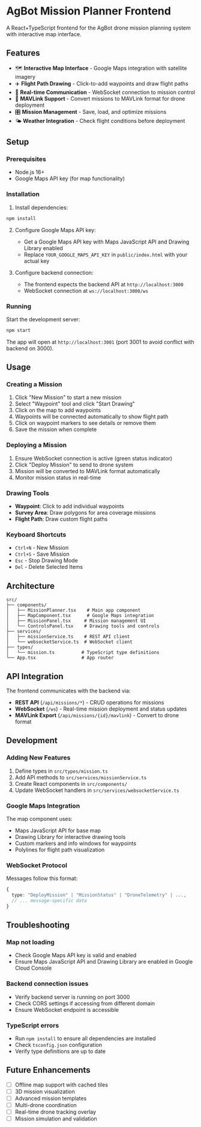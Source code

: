# AgBot Mission Planner Frontend

A React+TypeScript frontend for the AgBot drone mission planning system with interactive map interface.

## Features

- 🗺️ **Interactive Map Interface** - Google Maps integration with satellite imagery
- ✈️ **Flight Path Drawing** - Click-to-add waypoints and draw flight paths
- 📡 **Real-time Communication** - WebSocket connection to mission control
- 🔄 **MAVLink Support** - Convert missions to MAVLink format for drone deployment
- 🎛️ **Mission Management** - Save, load, and optimize missions
- 🌤️ **Weather Integration** - Check flight conditions before deployment

## Setup

### Prerequisites
- Node.js 16+ 
- Google Maps API key (for map functionality)

### Installation

1. Install dependencies:
```bash
npm install
```

2. Configure Google Maps API key:
   - Get a Google Maps API key with Maps JavaScript API and Drawing Library enabled
   - Replace `YOUR_GOOGLE_MAPS_API_KEY` in `public/index.html` with your actual key

3. Configure backend connection:
   - The frontend expects the backend API at `http://localhost:3000`
   - WebSocket connection at `ws://localhost:3000/ws`

### Running

Start the development server:
```bash
npm start
```

The app will open at `http://localhost:3001` (port 3001 to avoid conflict with backend on 3000).

## Usage

### Creating a Mission

1. Click "New Mission" to start a new mission
2. Select "Waypoint" tool and click "Start Drawing"
3. Click on the map to add waypoints
4. Waypoints will be connected automatically to show flight path
5. Click on waypoint markers to see details or remove them
6. Save the mission when complete

### Deploying a Mission

1. Ensure WebSocket connection is active (green status indicator)
2. Click "Deploy Mission" to send to drone system
3. Mission will be converted to MAVLink format automatically
4. Monitor mission status in real-time

### Drawing Tools

- **Waypoint**: Click to add individual waypoints
- **Survey Area**: Draw polygons for area coverage missions  
- **Flight Path**: Draw custom flight paths

### Keyboard Shortcuts

- `Ctrl+N` - New Mission
- `Ctrl+S` - Save Mission  
- `Esc` - Stop Drawing Mode
- `Del` - Delete Selected Items

## Architecture

```
src/
├── components/
│   ├── MissionPlanner.tsx    # Main app component
│   ├── MapComponent.tsx      # Google Maps integration
│   ├── MissionPanel.tsx     # Mission management UI
│   └── ControlsPanel.tsx    # Drawing tools and controls
├── services/
│   ├── missionService.ts    # REST API client
│   └── websocketService.ts  # WebSocket client  
├── types/
│   └── mission.ts          # TypeScript type definitions
└── App.tsx                 # App router
```

## API Integration

The frontend communicates with the backend via:

- **REST API** (`/api/missions/*`) - CRUD operations for missions
- **WebSocket** (`/ws`) - Real-time mission deployment and status updates
- **MAVLink Export** (`/api/missions/{id}/mavlink`) - Convert to drone format

## Development

### Adding New Features

1. Define types in `src/types/mission.ts`
2. Add API methods to `src/services/missionService.ts`  
3. Create React components in `src/components/`
4. Update WebSocket handlers in `src/services/websocketService.ts`

### Google Maps Integration

The map component uses:
- Maps JavaScript API for base map
- Drawing Library for interactive drawing tools
- Custom markers and info windows for waypoints
- Polylines for flight path visualization

### WebSocket Protocol

Messages follow this format:
```typescript
{
  type: "DeployMission" | "MissionStatus" | "DroneTelemetry" | ...,
  // ... message-specific data
}
```

## Troubleshooting

### Map not loading
- Check Google Maps API key is valid and enabled
- Ensure Maps JavaScript API and Drawing Library are enabled in Google Cloud Console

### Backend connection issues  
- Verify backend server is running on port 3000
- Check CORS settings if accessing from different domain
- Ensure WebSocket endpoint is accessible

### TypeScript errors
- Run `npm install` to ensure all dependencies are installed
- Check `tsconfig.json` configuration
- Verify type definitions are up to date

## Future Enhancements

- [ ] Offline map support with cached tiles
- [ ] 3D mission visualization  
- [ ] Advanced mission templates
- [ ] Multi-drone coordination
- [ ] Real-time drone tracking overlay
- [ ] Mission simulation and validation
